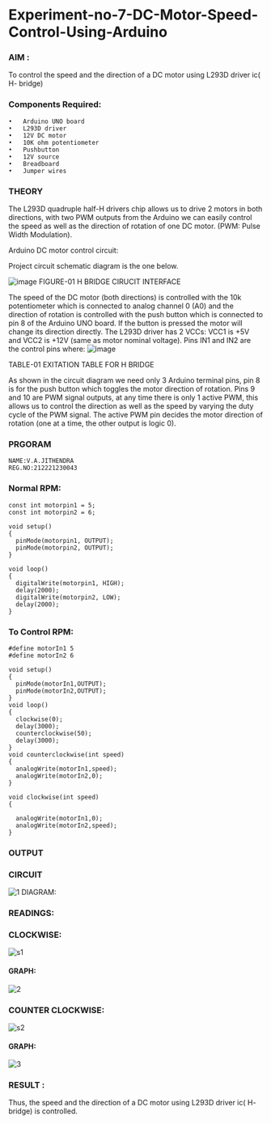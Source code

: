 # Experiment-no-7-DC-Motor-Speed-Control-Using-Arduino

### AIM : 
To control the speed and the direction of a DC motor using L293D driver ic( H- bridge)

### Components Required:
    •	Arduino UNO board
    •	L293D driver
    •	12V DC motor
    •	10K ohm potentiometer
    •	Pushbutton
    •	12V source
    •	Breadboard
    •	Jumper wires
### THEORY 
The L293D quadruple half-H drivers chip allows us to drive 2 motors in both directions, with two PWM outputs from the Arduino we can easily control the speed as well as the direction of rotation of one DC motor. (PWM: Pulse Width Modulation).

Arduino DC motor control circuit:

Project circuit schematic diagram is the one below.

![image](https://user-images.githubusercontent.com/36288975/167763051-b230c183-afc5-46f2-ba95-0f95e10dd6c9.png)
FIGURE-01 H BRIDGE CIRUCIT INTERFACE 
 
The speed of the DC motor (both directions) is controlled with the 10k potentiometer which is connected to analog channel 0 (A0) and the direction of rotation is controlled with the push button which is connected to pin 8 of the Arduino UNO board. If the button is pressed the motor will change its direction directly.
The L293D driver has 2 VCCs: VCC1 is +5V and VCC2 is +12V (same as motor nominal voltage). Pins IN1 and IN2 are the control pins where:
![image](https://user-images.githubusercontent.com/36288975/167763120-1421c2c5-8381-49eb-b376-03f6e1113b7a.png)

TABLE-01 EXITATION TABLE FOR H BRIDGE 

As shown in the circuit diagram we need only 3 Arduino terminal pins, pin 8 is for the push button which toggles the motor direction of rotation. Pins 9 and 10 are PWM signal outputs, at any time there is only 1 active PWM, this allows us to control the direction as well as the speed by varying the duty cycle of the PWM signal. The active PWM pin decides the motor direction of rotation (one at a time, the other output is logic 0).

### PRGORAM 
```
NAME:V.A.JITHENDRA
REG.NO:212221230043

```
### Normal RPM:
```
const int motorpin1 = 5;
const int motorpin2 = 6;

void setup()
{
  pinMode(motorpin1, OUTPUT);
  pinMode(motorpin2, OUTPUT);
}

void loop()
{
  digitalWrite(motorpin1, HIGH);
  delay(2000);
  digitalWrite(motorpin2, LOW);
  delay(2000);
}
```
### To Control RPM:
```
#define motorIn1 5
#define motorIn2 6

void setup()
{
  pinMode(motorIn1,OUTPUT);
  pinMode(motorIn2,OUTPUT);
}
void loop()
{
  clockwise(0);
  delay(3000);
  counterclockwise(50);
  delay(3000);
}
void counterclockwise(int speed)
{
  analogWrite(motorIn1,speed);
  analogWrite(motorIn2,0);
}

void clockwise(int speed)
{
  
  analogWrite(motorIn1,0);
  analogWrite(motorIn2,speed);
}
```
### OUTPUT
### CIRCUIT

![1](https://user-images.githubusercontent.com/94226297/198178457-7bb8d1a3-8c65-47ff-a570-80c4e6437d5e.png)
 DIAGRAM:

### READINGS:
### CLOCKWISE:
![s1](https://user-images.githubusercontent.com/94226297/198178505-c73e8343-7da2-406c-9226-4bbf63148ed4.png)


#### GRAPH:
![2](https://user-images.githubusercontent.com/94226297/198178533-1435f643-d4b1-48ca-8283-a3a2d2c34eee.png)


### COUNTER CLOCKWISE:
![s2](https://user-images.githubusercontent.com/94226297/198178573-b68698f2-339c-4c45-90d4-b3edf203ad99.png)

#### GRAPH:
![3](https://user-images.githubusercontent.com/94226297/198178620-06561add-6c48-4d55-98e1-d7b2830742e9.png)


### RESULT :

Thus, the speed and the direction of a DC motor using L293D driver ic( H- bridge) is controlled.
